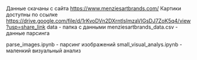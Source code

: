 Данные скачаны с сайта https://www.menziesartbrands.com/
Картики доступны по ссылке https://drive.google.com/file/d/1rKvoDVn2DXrntlsImzaVIGsDJ7ZoK5q4/view?usp=share_link
data - папка с данными
    menziesartbrands_data.csv - данные парсинга
    
parse_images.ipynb - парсинг изображений
small_visual_analys.ipynb - маленкий визуальный анализ
